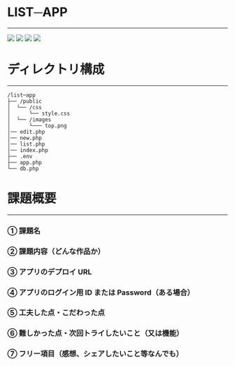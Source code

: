 # LIST─APP
---
![](https://img.shields.io/badge/html-green)
![](https://img.shields.io/badge/css-blue)
![](https://img.shields.io/badge/JavaScript-orange)
![](https://img.shields.io/badge/php-purple)

# ディレクトリ構成
---
```
/list─app
├── /public
│  └── /css
│      └── style.css
│  └── /images
│      └─── top.png
│── edit.php
│── new.php
│── list.php
│── index.php
├── .env
├── app.php
└── db.php

```


# 課題概要
---
### ① 課題名

### ② 課題内容（どんな作品か）

### ③ アプリのデプロイ URL

### ④ アプリのログイン用 ID または Password（ある場合）

### ⑤ 工夫した点・こだわった点

### ⑥ 難しかった点・次回トライしたいこと（又は機能）

### ⑦ フリー項目（感想、シェアしたいこと等なんでも）
